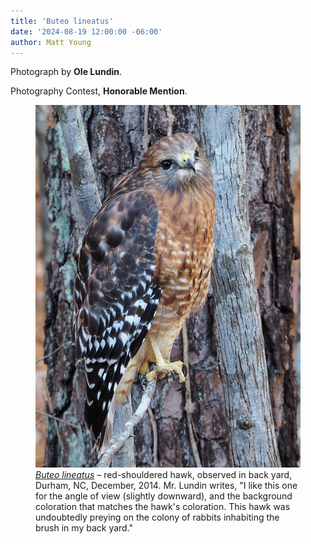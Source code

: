 ```yaml
---
title: 'Buteo lineatus'
date: '2024-08-19 12:00:00 -06:00'
author: Matt Young
---
```

Photograph by <strong>Ole Lundin</strong>.

Photography Contest, <strong>Honorable Mention</strong>.

<figure>
<img src="/uploads/2024/Lundin_Buteo_lineatus.jpg" alt="Red-shouldered hawk"/>
<figcaption><a href="https://www.audubon.org/field-guide/bird/red-shouldered-hawk"><i>Buteo lineatus</i></a> &ndash; red-shouldered hawk, observed in back yard, Durham, NC, December, 2014. Mr. Lundin writes, "I like this one for the angle of view (slightly downward), and the background coloration that matches the hawk's coloration. This hawk was undoubtedly preying on the colony of rabbits inhabiting the brush in my back yard."
</figcaption>

